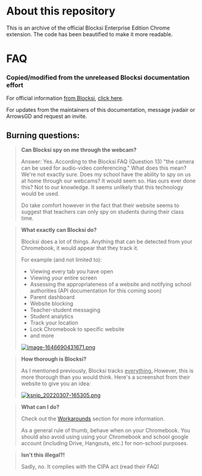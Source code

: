 # About this repository
This is an archive of the official Blocksi Enterprise Edition Chrome extension. The code has been beautified to make it more readable.

# FAQ
### Copied/modified from the unreleased Blocksi documentation effort

For official information <span style="text-decoration: underline;">from Blocksi</span>, [click here](https://blocksi.net/faq.php "Blocksi FAQ").

For updates from the maintainers of this documentation, message jvadair or ArrowsGD and request an invite.

## Burning questions:

> **Can Blocksi spy on me through the webcam?**
> 
> Answer: Yes. According to the Blocksi FAQ (Question 13) "the camera can be used for audio-video conferencing." What does this mean? We're not exactly sure. Does my school have the ability to spy on us at home through our webcams? It would seem so. Has ours ever done this? Not to our knowledge. It seems unlikely that this technology would be used.
> 
> Do take comfort however in the fact that their website seems to suggest that teachers can only spy on students during their class time.

> **What exactly can Blocksi do?**
> 
> Blocksi does a lot of things. Anything that can be detected from your Chromebook, it would appear that they track it.
> 
> For example (and not limited to):
> 
> - Viewing every tab you have open
> - Viewing your entire screen
> - Assessing the appropriateness of a website and notifying school authorities (API documentation for this coming soon)
> - Parent dashboard
> - Website blocking
> - Teacher-student messaging
> - Student analytics
> - Track your location
> - Lock Chromebook to specific website
> - and more
> 
> [![image-1646690431671.png](https://pen.jvadair.com/uploads/images/gallery/2022-03/scaled-1680-/image-1646690431671.png)](https://pen.jvadair.com/uploads/images/gallery/2022-03/image-1646690431671.png)

> **How thorough is Blocksi?**
> 
> As I mentioned previously, Blocksi tracks <span style="text-decoration: underline;">everything.</span> However, this is more thorough than you would think. Here's a screenshot from their website to give you an idea:
> 
> [![ksnip_20220307-165305.png](https://pen.jvadair.com/uploads/images/gallery/2022-03/scaled-1680-/ksnip-20220307-165305.png)](https://pen.jvadair.com/uploads/images/gallery/2022-03/ksnip-20220307-165305.png)

> **What can I do?**
> 
> Check out the [Workarounds](https://pen.jvadair.com/books/blocksi/chapter/workarounds "Workarounds") section for more information.
> 
> As a general rule of thumb, behave when on your Chromebook. You should also avoid using using your Chromebook and school google account (including Drive, Hangouts, etc.) for non-school purposes.

> **Isn't this illegal?!**
> 
> Sadly, no. It complies with the CIPA act (read their FAQ)
